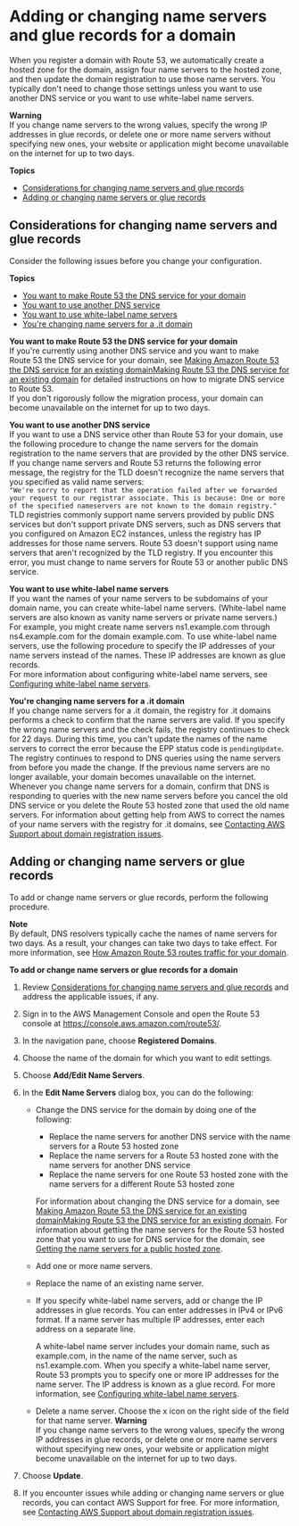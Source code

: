 # Adding or changing name servers and glue records for a domain<a name="domain-name-servers-glue-records"></a>

When you register a domain with Route 53, we automatically create a hosted zone for the domain, assign four name servers to the hosted zone, and then update the domain registration to use those name servers\. You typically don't need to change those settings unless you want to use another DNS service or you want to use white\-label name servers\.

**Warning**  
If you change name servers to the wrong values, specify the wrong IP addresses in glue records, or delete one or more name servers without specifying new ones, your website or application might become unavailable on the internet for up to two days\.

**Topics**
+ [Considerations for changing name servers and glue records](#domain-name-servers-glue-records-considerations)
+ [Adding or changing name servers or glue records](#domain-name-servers-glue-records-adding-changing)

## Considerations for changing name servers and glue records<a name="domain-name-servers-glue-records-considerations"></a>

Consider the following issues before you change your configuration\. 

**Topics**
+ [You want to make Route 53 the DNS service for your domain](#updating-name-servers-route-53)
+ [You want to use another DNS service](#updating-name-servers-other-dns-service)
+ [You want to use white-label name servers](#updating-name-servers-white-label)
+ [You're changing name servers for a .it domain](#updating-name-servers-it-domains)

**You want to make Route 53 the DNS service for your domain**  
If you're currently using another DNS service and you want to make Route 53 the DNS service for your domain, see [Making Amazon Route 53 the DNS service for an existing domainMaking Route 53 the DNS service for an existing domain](MigratingDNS.md) for detailed instructions on how to migrate DNS service to Route 53\.   
If you don't rigorously follow the migration process, your domain can become unavailable on the internet for up to two days\.

**You want to use another DNS service**  
If you want to use a DNS service other than Route 53 for your domain, use the following procedure to change the name servers for the domain registration to the name servers that are provided by the other DNS service\.  
If you change name servers and Route 53 returns the following error message, the registry for the TLD doesn't recognize the name servers that you specified as valid name servers:  
`"We're sorry to report that the operation failed after we forwarded your request to our registrar associate. This is because: One or more of the specified nameservers are not known to the domain registry."`  
TLD registries commonly support name servers provided by public DNS services but don't support private DNS servers, such as DNS servers that you configured on Amazon EC2 instances, unless the registry has IP addresses for those name servers\. Route 53 doesn't support using name servers that aren't recognized by the TLD registry\. If you encounter this error, you must change to name servers for Route 53 or another public DNS service\.

**You want to use white\-label name servers**  
If you want the names of your name servers to be subdomains of your domain name, you can create white\-label name servers\. \(White\-label name servers are also known as vanity name servers or private name servers\.\) For example, you might create name servers ns1\.example\.com through ns4\.example\.com for the domain example\.com\. To use white\-label name servers, use the following procedure to specify the IP addresses of your name servers instead of the names\. These IP addresses are known as glue records\.  
For more information about configuring white\-label name servers, see [Configuring white\-label name servers](white-label-name-servers.md)\.

**You're changing name servers for a \.it domain**  
If you change name servers for a \.it domain, the registry for \.it domains performs a check to confirm that the name servers are valid\. If you specify the wrong name servers and the check fails, the registry continues to check for 22 days\. During this time, you can't update the names of the name servers to correct the error because the EPP status code is `pendingUpdate`\. The registry continues to respond to DNS queries using the name servers from before you made the change\. If the previous name servers are no longer available, your domain becomes unavailable on the internet\.  
Whenever you change name servers for a domain, confirm that DNS is responding to queries with the new name servers before you cancel the old DNS service or you delete the Route 53 hosted zone that used the old name servers\.
For information about getting help from AWS to correct the names of your name servers with the registry for \.it domains, see [Contacting AWS Support about domain registration issues](domain-contact-support.md)\.

## Adding or changing name servers or glue records<a name="domain-name-servers-glue-records-adding-changing"></a>

To add or change name servers or glue records, perform the following procedure\.

**Note**  
By default, DNS resolvers typically cache the names of name servers for two days\. As a result, your changes can take two days to take effect\. For more information, see [How Amazon Route 53 routes traffic for your domain](welcome-dns-service.md#welcome-dns-service-how-route-53-routes-traffic)\. <a name="domain-name-servers-glue-records-adding-changing-procedure"></a>

**To add or change name servers or glue records for a domain**

1. Review [Considerations for changing name servers and glue records](#domain-name-servers-glue-records-considerations) and address the applicable issues, if any\.

1. Sign in to the AWS Management Console and open the Route 53 console at [https://console\.aws\.amazon\.com/route53/](https://console.aws.amazon.com/route53/)\.

1. In the navigation pane, choose **Registered Domains**\.

1. Choose the name of the domain for which you want to edit settings\.

1. Choose **Add/Edit Name Servers**\.

1. In the **Edit Name Servers** dialog box, you can do the following:
   + Change the DNS service for the domain by doing one of the following:
     + Replace the name servers for another DNS service with the name servers for a Route 53 hosted zone
     + Replace the name servers for a Route 53 hosted zone with the name servers for another DNS service
     + Replace the name servers for one Route 53 hosted zone with the name servers for a different Route 53 hosted zone

     For information about changing the DNS service for a domain, see [Making Amazon Route 53 the DNS service for an existing domainMaking Route 53 the DNS service for an existing domain](MigratingDNS.md)\. For information about getting the name servers for the Route 53 hosted zone that you want to use for DNS service for the domain, see [Getting the name servers for a public hosted zone](GetInfoAboutHostedZone.md)\.
   + Add one or more name servers\.
   + Replace the name of an existing name server\.
   + If you specify white\-label name servers, add or change the IP addresses in glue records\. You can enter addresses in IPv4 or IPv6 format\. If a name server has multiple IP addresses, enter each address on a separate line\.

     A white\-label name server includes your domain name, such as example\.com, in the name of the name server, such as ns1\.example\.com\. When you specify a white\-label name server, Route 53 prompts you to specify one or more IP addresses for the name server\. The IP address is known as a glue record\. For more information, see [Configuring white\-label name servers](white-label-name-servers.md)\.
   + Delete a name server\. Choose the x icon on the right side of the field for that name server\.
**Warning**  
If you change name servers to the wrong values, specify the wrong IP addresses in glue records, or delete one or more name servers without specifying new ones, your website or application might become unavailable on the internet for up to two days\.

1. Choose **Update**\.

1. If you encounter issues while adding or changing name servers or glue records, you can contact AWS Support for free\. For more information, see [Contacting AWS Support about domain registration issues](domain-contact-support.md)\.